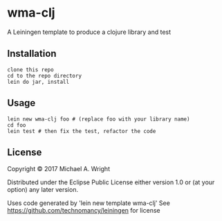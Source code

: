 # wma-clj

A Leiningen template to produce a clojure library and test 

## Installation

    clone this repo
    cd to the repo directory
    lein do jar, install

## Usage

    lein new wma-clj foo # (replace foo with your library name)
    cd foo 
    lein test # then fix the test, refactor the code

## License

Copyright © 2017 Michael A. Wright

Distributed under the Eclipse Public License either version 1.0 or (at
your option) any later version.

Uses code generated by 'lein new template wma-clj'
See https://github.com/technomancy/leiningen for license

